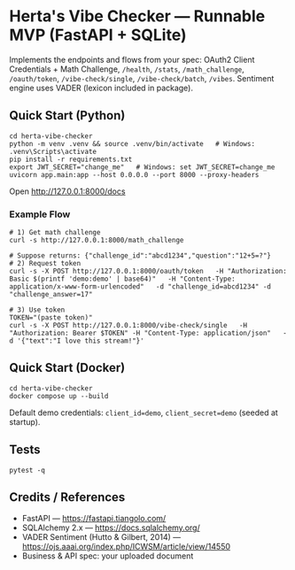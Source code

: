 # Herta's Vibe Checker — Runnable MVP (FastAPI + SQLite)

Implements the endpoints and flows from your spec: OAuth2 Client Credentials + Math Challenge,
`/health`, `/stats`, `/math_challenge`, `/oauth/token`, `/vibe-check/single`, `/vibe-check/batch`, `/vibes`.
Sentiment engine uses VADER (lexicon included in package).

## Quick Start (Python)
```
cd herta-vibe-checker
python -m venv .venv && source .venv/bin/activate   # Windows: .venv\Scripts\activate
pip install -r requirements.txt
export JWT_SECRET="change_me"   # Windows: set JWT_SECRET=change_me
uvicorn app.main:app --host 0.0.0.0 --port 8000 --proxy-headers
```
Open http://127.0.0.1:8000/docs

### Example Flow
```
# 1) Get math challenge
curl -s http://127.0.0.1:8000/math_challenge

# Suppose returns: {"challenge_id":"abcd1234","question":"12+5=?"}
# 2) Request token
curl -s -X POST http://127.0.0.1:8000/oauth/token   -H "Authorization: Basic $(printf 'demo:demo' | base64)"   -H "Content-Type: application/x-www-form-urlencoded"   -d "challenge_id=abcd1234" -d "challenge_answer=17"

# 3) Use token
TOKEN="(paste token)"
curl -s -X POST http://127.0.0.1:8000/vibe-check/single   -H "Authorization: Bearer $TOKEN" -H "Content-Type: application/json"   -d '{"text":"I love this stream!"}'
```

## Quick Start (Docker)
```
cd herta-vibe-checker
docker compose up --build
```
Default demo credentials: `client_id=demo`, `client_secret=demo` (seeded at startup).

## Tests
```
pytest -q
```

## Credits / References
- FastAPI — https://fastapi.tiangolo.com/
- SQLAlchemy 2.x — https://docs.sqlalchemy.org/
- VADER Sentiment (Hutto & Gilbert, 2014) — https://ojs.aaai.org/index.php/ICWSM/article/view/14550
- Business & API spec: your uploaded document

